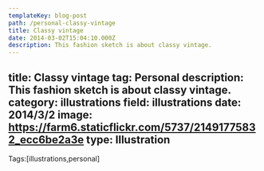 ```yaml
---
templateKey: blog-post
path: /personal-classy-vintage
title: Classy vintage
date: 2014-03-02T15:04:10.000Z
description: This fashion sketch is about classy vintage.
---
```


title: Classy vintage
tag: Personal
description: This fashion sketch is about classy vintage.
category: illustrations
field: illustrations
date: 2014/3/2
image: https://farm6.staticflickr.com/5737/21491775832_ecc6be2a3e
type: Illustration
---

Tags:[illustrations,personal]